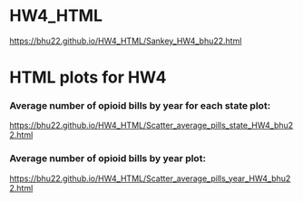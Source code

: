 # HW4_HTML 
https://bhu22.github.io/HW4_HTML/Sankey_HW4_bhu22.html
# HTML plots for HW4
### Average number of opioid bills by year for each state plot:
https://bhu22.github.io/HW4_HTML/Scatter_average_pills_state_HW4_bhu22.html

### Average number of opioid bills by year plot:
https://bhu22.github.io/HW4_HTML/Scatter_average_pills_year_HW4_bhu22.html
